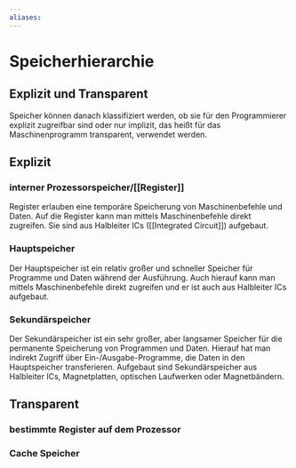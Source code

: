 ```yaml
---
aliases: 
---
```

# Speicherhierarchie 
## Explizit und Transparent
Speicher können danach klassifiziert werden, ob sie für den Programmierer explizit zugreifbar sind oder nur implizit, das heißt für das Maschinenprogramm transparent, verwendet werden.
## Explizit
### interner Prozessorspeicher/[[Register]]
Register erlauben eine temporäre Speicherung von Maschinenbefehle und Daten. Auf die Register kann man mittels Maschinenbefehle direkt zugreifen. Sie sind aus Halbleiter ICs ([[Integrated Circuit]]) aufgebaut.
### Hauptspeicher
Der Hauptspeicher ist ein relativ großer und schneller Speicher für Programme und Daten während der Ausführung. Auch hierauf kann man mittels Maschinenbefehle direkt zugreifen und er ist auch aus Halbleiter ICs aufgebaut.
### Sekundärspeicher
Der Sekundärspeicher ist ein sehr großer, aber langsamer Speicher für die permanente Speicherung von Programmen und Daten. Hierauf hat man indirekt Zugriff über Ein-/Ausgabe-Programme, die Daten in den Hauptspeicher transferieren.
Aufgebaut sind Sekundärspeicher aus Halbleiter ICs, Magnetplatten, optischen Laufwerken oder Magnetbändern.
## Transparent
### bestimmte Register auf dem Prozessor
### Cache Speicher
